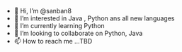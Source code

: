 - 👋 Hi, I’m @sanban8
- 👀 I’m interested in Java , Python ans all new languages 
- 🌱 I’m currently learning Python
- 💞️ I’m looking to collaborate on Python, Java
- 📫 How to reach me ...TBD

<!---
sanban8/sanban8 is a ✨ special ✨ repository because its `README.md` (this file) appears on your GitHub profile.
You can click the Preview link to take a look at your changes.
--->
